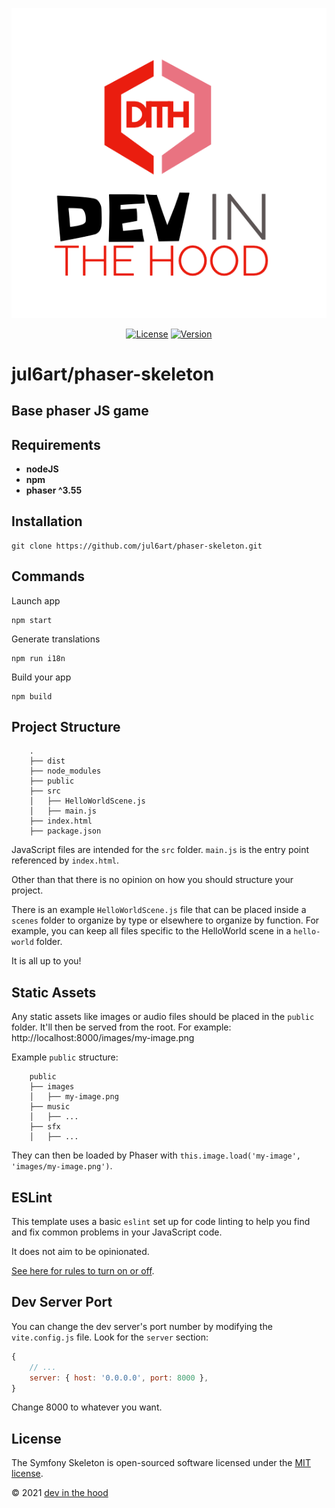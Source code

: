 <p align="center">
    <a href="https://devinthehood.com"><img src="https://github.com/jul6art/symfony-skeleton/blob/master/assets/img/devinthehood.png?raw=true" alt="logo dev in the hood"></a>
</p>

<p align="center">
    <a href="https://opensource.org/licenses/MIT" target="_blank"><img src="https://img.shields.io/badge/License-MIT-yellow.svg" alt="License"></a>
    <a href="https://github.com/jul6art/phaser-skeleton" target="_blank"><img src="https://img.shields.io/static/v1?label=stable&message=v1+coming+soon&color=orange" alt="Version"></a>
</p>

jul6art/phaser-skeleton
========================
Base phaser JS game
-------------------

Requirements
------------

* **nodeJS**
* **npm**
* **phaser ^3.55**

Installation
------------

```shell
git clone https://github.com/jul6art/phaser-skeleton.git
```
Commands
--------

Launch app

```shell
npm start
```

Generate translations

```shell
npm run i18n
```

Build your app

```shell
npm build
```

Project Structure
-----------------

```
    .
    ├── dist
    ├── node_modules
    ├── public
    ├── src
    │   ├── HelloWorldScene.js
    │   ├── main.js
	├── index.html
    ├── package.json
```

JavaScript files are intended for the `src` folder. `main.js` is the entry point referenced by `index.html`.

Other than that there is no opinion on how you should structure your project.

There is an example `HelloWorldScene.js` file that can be placed inside a `scenes` folder to organize by type or elsewhere to organize by function. For example, you can keep all files specific to the HelloWorld scene in a `hello-world` folder.

It is all up to you!

Static Assets
-------------

Any static assets like images or audio files should be placed in the `public` folder. It'll then be served from the root. For example: http://localhost:8000/images/my-image.png

Example `public` structure:

```
    public
    ├── images
    │   ├── my-image.png
    ├── music
    │   ├── ...
    ├── sfx
    │   ├── ...
```

They can then be loaded by Phaser with `this.image.load('my-image', 'images/my-image.png')`.

ESLint
------

This template uses a basic `eslint` set up for code linting to help you find and fix common problems in your JavaScript code.

It does not aim to be opinionated.

[See here for rules to turn on or off](https://eslint.org/docs/rules/).

Dev Server Port
---------------

You can change the dev server's port number by modifying the `vite.config.js` file. Look for the `server` section:

```js
{
	// ...
	server: { host: '0.0.0.0', port: 8000 },
}
```

Change 8000 to whatever you want.

License
-------

The Symfony Skeleton is open-sourced software licensed under the [MIT license](https://opensource.org/licenses/MIT).

&copy; 2021 [dev in the hood](https://devinthehood.com)
